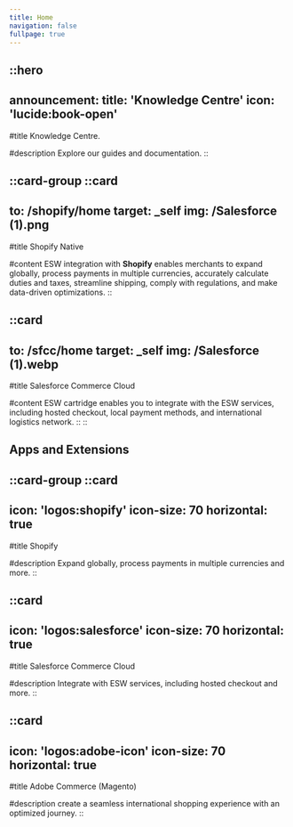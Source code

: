 ```yaml
---
title: Home
navigation: false
fullpage: true
---
```


::hero
---
announcement:
  title: 'Knowledge Centre'
  icon: 'lucide:book-open'
---

#title
Knowledge Centre.

#description
Explore our guides and documentation.
::


::card-group
  ::card
  ---
  to: /shopify/home
  target: _self
  img: /Salesforce (1).png
  ---
  #title
  Shopify Native

  #content
  ESW integration with **Shopify** enables merchants to expand globally, process payments in multiple currencies, accurately calculate duties and taxes, streamline shipping, comply with regulations, and make data-driven optimizations.
  ::

  ::card
  ---
  to: /sfcc/home
  target: _self
  img: /Salesforce (1).webp
  ---
  #title
  Salesforce Commerce Cloud

  #content
  ESW cartridge enables you to integrate with the ESW services, including hosted checkout, local payment methods, and international logistics network.
  ::
::


<h2 class="text-center text-2xl font-bold">Apps and Extensions</h2>


::card-group
  ::card
  ---
  icon: 'logos:shopify'
  icon-size: 70
  horizontal: true
  ---

  #title
  Shopify

  #description
  Expand globally, process payments in multiple currencies and more.
  ::

  ::card
  ---
  icon: 'logos:salesforce'
  icon-size: 70
  horizontal: true
  ---

  #title
  Salesforce Commerce Cloud

  #description
  Integrate with ESW services, including hosted checkout and more.
  ::

  ::card
  ---
  icon: 'logos:adobe-icon'
  icon-size: 70
  horizontal: true
  ---

  #title
  Adobe Commerce (Magento)

  #description
  create a seamless international shopping experience with an optimized journey.
::





